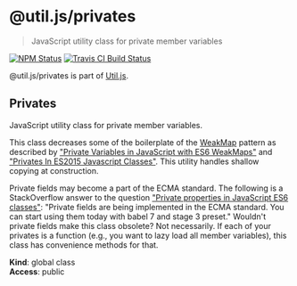 # @util.js/privates

> JavaScript utility class for private member variables

<p>
  <a href="https://www.npmjs.com/package/@util.js/privates"><img alt="NPM Status" src="https://img.shields.io/npm/v/@util.js/privates.svg?style=flat"></a>
  <a href="https://travis-ci.org/creemama/utiljs"><img alt="Travis CI Build Status" src="https://img.shields.io/travis/creemama/utiljs/master.svg?style=flat-square&label=Travis+CI"></a>
</p>

@util.js/privates is part of [Util.js](https://github.com/creemama/utiljs).

<a name="Privates"></a>

## Privates

JavaScript utility class for private member variables.

This class decreases some of the boilerplate of the
[WeakMap](https://developer.mozilla.org/en-US/docs/Web/JavaScript/Reference/Global_Objects/WeakMap)
pattern as described by
["Private Variables in JavaScript with ES6 WeakMaps"](https://modernweb.com/private-variables-in-javascript-with-es6-weakmaps/)
and
["Privates In ES2015 Javascript Classes"](https://ilikekillnerds.com/2015/09/privates-in-es2015-javascript-classes/).
This utility handles shallow copying at construction.

Private fields may become a part of the ECMA standard. The following is a
StackOverflow answer to the question
["Private properties in JavaScript ES6 classes"](https://stackoverflow.com/a/52237988):
"Private fields are being implemented in the ECMA standard. You can start
using them today with babel 7 and stage 3 preset." Wouldn't private fields
make this class obsolete? Not necessarily. If each of your privates is a
function (e.g., you want to lazy load all member variables), this class has
convenience methods for that.

**Kind**: global class  
**Access**: public
